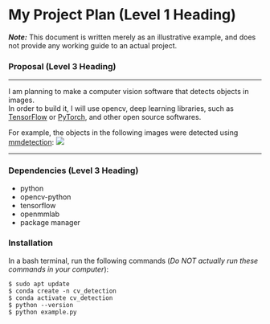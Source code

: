 # My Project Plan (Level 1 Heading)
***Note:*** This document is written merely as an illustrative example, and does not provide
any working guide to an actual project.

### Proposal (Level 3 Heading)
---
I am planning to make a computer vision software that detects objects in images.  
In order to build it, I will use opencv, deep learning libraries, such as [TensorFlow](https://www.tensorflow.org/) or [PyTorch](https://pytorch.org/), and other open source softwares.

For example, the objects in the following images were detected using [mmdetection](https://github.com/open-mmlab/mmdetection):
![](https://user-images.githubusercontent.com/12907710/137271636-56ba1cd2-b110-4812-8221-b4c120320aa9.png)  

---
### Dependencies (Level 3 Heading)
- python
- opencv-python
- tensorflow
- openmmlab
- package manager  

### Installation  
In a bash terminal, run the following commands (*Do NOT actually run these commands in
your computer*):  
```
$ sudo apt update
$ conda create -n cv_detection
$ conda activate cv_detection
$ python --version
$ python example.py
```

